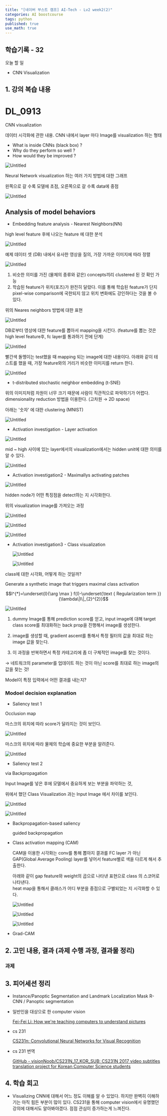 ```yaml
---
title: "[네이버 부스트 캠프] AI-Tech - Lv2 week2(2)"
categories: AI boostcourse
tags: python
published: true
use_math: true
---
```


## 학습기록 - 32

오늘 할 일

- CNN Visualization

## 1. 강의 복습 내용

# DL_0913

CNN visualization 

데이터 시각화에 관한 내용. CNN 내에서 layer 마다 Image를 visualization 하는 형태

- What is inside CNNs (black box) ?
- Why do they perform so well ?
- How would they be improved ?

![Untitled](/assets/images/AI-Images2/lv2_week2/img3.png)

Neural Network visualization 하는 여러 가지 방법에 대한 그래프

왼쪽으로 갈 수록 모델에 초점, 오른쪽으로 갈 수록 data에 중점

![Untitled](/assets/images/AI-Images2/lv2_week2/img4.png)

## Analysis of model behaviors

- Embedding feature analysis - Nearest Neighbors(NN)

high level feature 후에 나오는 feature 에 대한 분석

![Untitled](/assets/images/AI-Images2/lv2_week2/img5.png)

예제 데이터 셋 (DB) 내에서 유사한 영상을 질의, 가장 가까운 이미지에 따라 정렬

![Untitled](/assets/images/AI-Images2/lv2_week2/img6.png)

1. 비슷한 의미를 가진 (물체의 종류와 같은) concepts끼리 clustered 된 것 확인 가능
2. 학습된 feature가 위치(포즈)가 완전히 달랐다. 이를 통해 학습된 feature가 단지 pixel-wise comparison에 국한되지 않고 위치 변화에도 강인하다는 것을 볼 수 있다.

위의 Neares neighbors 방법에 대한 표현

![Untitled](/assets/images/AI-Images2/lv2_week2/img7.png)

DB로부터 영상에 대한 feature를 뽑아서 mapping을 시킨다. (feature를 뽑는 것은 high level feature후, fc layer를 통과하기 전에 단계)

![Untitled](/assets/images/AI-Images2/lv2_week2/img5.png)

빨간색 돌멩이는 test했을 때 mapping 되는 image에 대한 내용이다. 아래와 같이 테스트를 했을 때, 가장 feature와의 거리가 비슷한 이미지를 return 한다.

![Untitled](/assets/images/AI-Images2/lv2_week2/img8.png)

- t-distributed stochastic neighbor embedding (t-SNE)

위의 이미지처럼 차원이 너무 크기 때문에 사람이 직관적으로 파악하기가 어렵다. dimensionality reduction 방법을 이용한다. (고차원 → 2D space)

아래는 '숫자' 에 대한 clustering (MNIST)

![Untitled](/assets/images/AI-Images2/lv2_week2/img9.png)

- Activation investigation - Layer activation

![Untitled](/assets/images/AI-Images2/lv2_week2/img10.png)

mid ~ high 사이에 있는 layer에서의 visualization에서는 hidden unit에 대한 의미를 알 수 있다.

![Untitled](/assets/images/AI-Images2/lv2_week2/img11.png)


- Activation investigation2 - Maximallys activating patches

![Untitled](/assets/images/AI-Images2/lv2_week2/img12.png)

hidden node가 어떤 특징점을 detect하는 지 시각화한다.

위의 visualization image를 가져오는 과정

![Untitled](/assets/images/AI-Images2/lv2_week2/img13.png)

![Untitled](/assets/images/AI-Images2/lv2_week2/img14.png)

![Untitled](/assets/images/AI-Images2/lv2_week2/img15.png)

- Activation investigation3 - Class visualization

    ![Untitled](/assets/images/AI-Images2/lv2_week2/img16.png)

    ![Untitled](/assets/images/AI-Images2/lv2_week2/img17.png)

class에 대한 시각화, 어떻게 하는 것일까?

Generate a synthetic image that triggers maximal class activation

$$I^{*}=\underset{I}{\arg \max } f(I)-\underset{\text { Regularization term }}{\lambda\|I\|_{2}^{2}}$$

![Untitled](/assets/images/AI-Images2/lv2_week2/img18.png)

1) dummy Image를 통해 prediction score를 얻고, input image에 대해 target class score를 최대화하는 back prop을 진행해서 image를 생성한다.

2) image를 생성할 때, gradient ascent를 통해서 특정 필터의 값을 최대로 하는 image 값을 찾는다.

3) 이 과정을 반복하면서 특정 카테고리에 좀 더 구체적인 image를 찾는 것이다.

→ 네트워크의 parameter를 업데이트 하는 것이 아닌 score를 최대로 하는 image의 값을 찾는 것!

Model이 특정 입력에서 어떤 결과를 내는지?

### Modoel decision explanation

- Saliency test 1

Occlusion map

마스크의 위치에 따라 score가 달라지는 것이 보인다.

![Untitled](/assets/images/AI-Images2/lv2_week2/img19.png)

마스크의 위치에 따라 물체의 학습에 중요한 부분을 알려준다.

![Untitled](/assets/images/AI-Images2/lv2_week2/img20.png)

- Saliency test 2

via Backpropagation

Input Image를 넣은 후에 모델에서 중요하게 보는 부분을 파악하는 것,

위에서 했던 Class Visualization 과는 Input Image 에서 차이를 보인다.

![Untitled](/assets/images/AI-Images2/lv2_week2/img21.png)

![Untitled](/assets/images/AI-Images2/lv2_week2/img22.png)

- Backpropagation-based saliency

    guided backpropagation

- Class activation mapping (CAM)

  CAM을 이용한 시각화는 conv를 통해 뽑아지 결과를 FC layer 가 아닌 GAP(Global   Average Pooling) layer를 넣어서 feature별로 색을 다르게 해서 추출한다.

  아래와 같이 gap feature와 weight의 곱으로 나타낸 표현으로 class 의 스코어로  나타낸다.  
  heat map을 통해서 클래스가 어디 부분을 중점으로 구별되었는 지 시각화할 수 있다.

  ![Untitled](/assets/images/AI-Images2/lv2_week2/img23.png)

  ![Untitled](/assets/images/AI-Images2/lv2_week2/img24.png)

  ![Untitled](/assets/images/AI-Images2/lv2_week2/img25.png)

- Grad-CAM

## 2. 고민 내용, 결과 (과제 수행 과정, 결과물 정리)

### 과제

## 3. 피어세션 정리

- Instance/Panoptic Segmentation and Landmark Localization
Mask R-CNN / Panoptic segmentation

- 일반인을 대상으로 한 computer vision

    [Fei-Fei Li: How we're teaching computers to understand pictures](https://www.ted.com/talks/fei_fei_li_how_we_re_teaching_computers_to_understand_pictures)

- cs 231

    [CS231n: Convolutional Neural Networks for Visual Recognition](http://cs231n.stanford.edu/)

- cs 231 번역

    [GitHub - visionNoob/CS231N_17_KOR_SUB: CS231N 2017 video subtitles translation project for Korean Computer Science students](https://github.com/visionNoob/CS231N_17_KOR_SUB)

## 4. 학습 회고

- Visualizing CNN에 대해서 어느 정도 이해를 알 수 있었다. 하지만 완벽히 이해하기는 아직 힘든 부분이 많이 있다.
CS231을 통해 computer vision에서 유명했던 강의에 대해서도 알아봐야겠다. 점점 관심이 증가하는게 느껴진다.